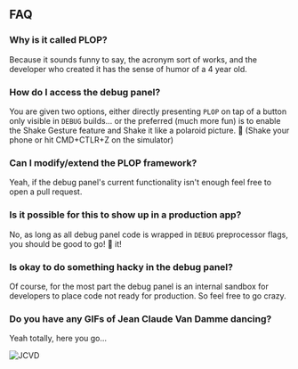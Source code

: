## FAQ 

### Why is it called PLOP?

Because it sounds funny to say, the acronym sort of works, and the developer who created it has the sense of humor of a 4 year old.

### How do I access the debug panel?

You are given two options, either directly presenting `PLOP` on tap of a button only visible in `DEBUG` builds... or the preferred (much more fun) is to enable the Shake Gesture feature and Shake it like a polaroid picture. 👋  (Shake your phone or hit CMD+CTLR+Z on the simulator)

### Can I modify/extend the PLOP framework?

Yeah, if the debug panel's current functionality isn't enough feel free to open a pull request. 

### Is it possible for this to show up in a production app?

No, as long as all debug panel code is wrapped in `DEBUG` preprocessor flags, you should be good to go! 🚢 it!

### Is okay to do something hacky in the debug panel? 

Of course, for the most part the debug panel is an internal sandbox for developers to place code not ready for production. So feel free to go crazy. 

### Do you have any GIFs of Jean Claude Van Damme dancing? 

Yeah totally, here you go...

![JCVD](https://media.giphy.com/media/rK1FyT4UcwVoc/giphy.gif)
